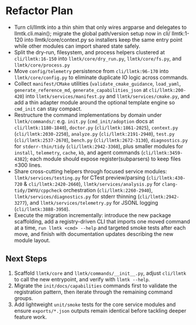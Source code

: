 # Refactor Plan

- Turn cli/llmtk into a thin shim that only wires argparse and delegates to llmtk.cli.main(); migrate the global path/version setup now in cli/
llmtk:1-120 into llmtk/core/context.py so installers keep the same entry point while other modules can import shared state safely.
- Split the dry-run, filesystem, and process helpers clustered at `cli/llmtk:16-150` into `llmtk/core/dry_run.py`, `llmtk/core/fs.py`, and `llmtk/core/process.py`
- Move `config/telemetry` persistence from `cli/llmtk:96-170` into `llmtk/core/config.py` to eliminate duplicate IO logic across commands.
- Collect `manifest/CMake` utilities (`validate_cmake_guidance`, `load_yaml`, `generate_reference_md`, `generate_capabilities_json` at `cli/llmtk:200-420`) into `llmtk/services/manifest.py` and `llmtk/services/cmake.py`, and add a thin adapter module around the optional template engine so `cmd_init` can
stay compact.
- Restructure the command implementations by domain under `llmtk/commands/`: e.g. `init.py` (`cmd_init/adoption` docs at `cli/llmtk:1180-1840`),
`doctor.py` (`cli/llmtk:1861-2025`), `context.py` (`cli/llmtk:2030-2250`), `analyze.py` (`cli/llmtk:2191-2940`), `test.py` (`cli/llmtk:2537-2670`), `bench.py` (`cli/llmtk:2672-3130`), `diagnostics.py` for `stderr-thin/tidy` (`cli/llmtk:2942-3360`), plus smaller modules for `install`, `telemetry`, `cache`, `kb`, and agent commands (`cli/llmtk:3459-4382`); each module should expose register(subparsers) to keep files ≤300 lines.
- Share cross-cutting helpers through focused service modules: `llmtk/services/testing.py` for CTest preview/parsing (`cli/llmtk:430-720` & `cli/llmtk:2420-2660`), `llmtk/services/analysis.py` for `clang-tidy/IWYU/cppcheck` orchestration (`cli/llmtk:2260-2940`), `llmtk/services/diagnostics.py` for stderr thinning (`cli/llmtk:2942-3277`), and `llmtk/services/telemetry.py` for JSONL logging (`cli/llmtk:3888-3950`).
- Execute the migration incrementally: introduce the new package scaffolding, add a registry-driven CLI that imports one moved command at a
time, `run llmtk <cmd> --help` and targeted smoke tests after each move, and finish with documentation updates describing the new module layout.

## Next Steps

1. Scaffold `llmtk/core` and `llmtk/commands/__init__.py`, adjust `cli/llmtk` to call the new entrypoint, and verify with `llmtk --help`.
2. Migrate the `init/docs/capabilities` commands first to validate the registration pattern, then iterate through the remaining command groups.
3. Add lightweight `unit/smoke` tests for the core service modules and ensure `exports/*.json` outputs remain identical before tackling deeper
feature work.

